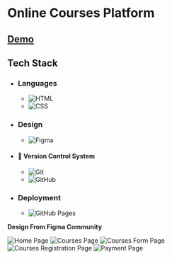 # Online Courses Platform

## [Demo](https://mahmoud-abuyoussef.github.io/Online_Courses_Platform/)

## Tech Stack

- ### Languages

  - ![HTML](https://img.shields.io/badge/HTML-%23E34F26.svg?logo=html5&logoColor=white)
  - ![CSS](https://img.shields.io/badge/CSS-1572B6?logo=css3&logoColor=fff)

- ### Design

  - ![Figma](https://img.shields.io/badge/Figma-F24E1E?logo=figma&logoColor=white)

- #### 🔖 Version Control System
  - ![Git](https://img.shields.io/badge/Git-F05032?logo=git&logoColor=fff)
  - ![GitHub](https://img.shields.io/badge/GitHub-%23121011.svg?logo=github&logoColor=white)

- ### Deployment
  - ![GitHub Pages](https://img.shields.io/badge/GitHub%20Pages-121013?logo=github&logoColor=white)

**Design From Figma Community**

![Home Page](https://github.com/mahmoud-abuyoussef/Online_Courses_Platform/blob/main/design/home.png)
![Courses Page](https://github.com/mahmoud-abuyoussef/Online_Courses_Platform/blob/main/design/courses-page.png)
![Courses Form Page](https://github.com/mahmoud-abuyoussef/Online_Courses_Platform/blob/main/design/registeration.png)
![Courses Registration Page](https://github.com/mahmoud-abuyoussef/Online_Courses_Platform/blob/main/design/course-registration.png)
![Payment Page](https://github.com/mahmoud-abuyoussef/Online_Courses_Platform/blob/main/design/payment.png)
